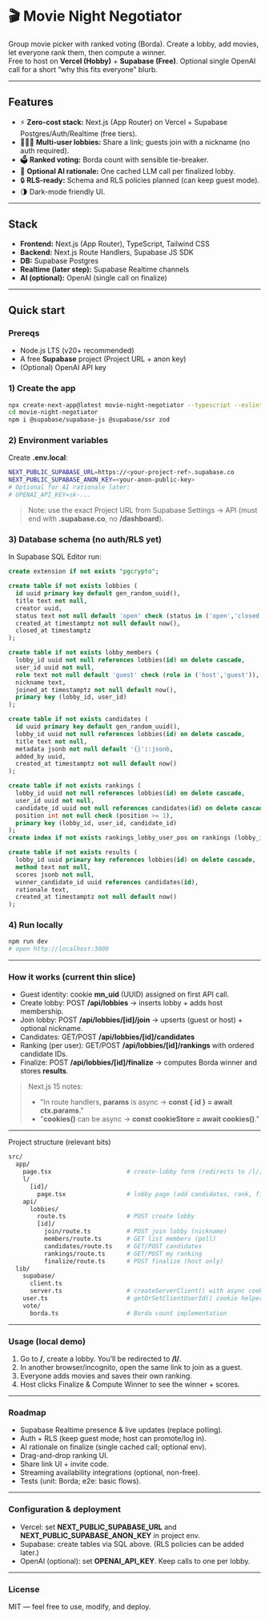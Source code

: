 # 🎬 Movie Night Negotiator

Group movie picker with ranked voting (Borda). Create a lobby, add movies, let everyone rank them, then compute a winner.  
Free to host on **Vercel (Hobby)** + **Supabase (Free)**. Optional single OpenAI call for a short “why this fits everyone” blurb.

---

## Features

- ⚡ **Zero-cost stack:** Next.js (App Router) on Vercel + Supabase Postgres/Auth/Realtime (free tiers).
- 🧑‍🤝‍🧑 **Multi-user lobbies:** Share a link; guests join with a nickname (no auth required).
- 🗳️ **Ranked voting:** Borda count with sensible tie-breaker.
- 🧠 **Optional AI rationale:** One cached LLM call per finalized lobby.
- 🔒 **RLS-ready:** Schema and RLS policies planned (can keep guest mode).
- 🌗 Dark-mode friendly UI.

---

## Stack

- **Frontend:** Next.js (App Router), TypeScript, Tailwind CSS
- **Backend:** Next.js Route Handlers, Supabase JS SDK
- **DB:** Supabase Postgres
- **Realtime (later step):** Supabase Realtime channels
- **AI (optional):** OpenAI (single call on finalize)

---

## Quick start

### Prereqs
- Node.js LTS (v20+ recommended)
- A free **Supabase** project (Project URL + anon key)
- (Optional) OpenAI API key

### 1) Create the app
```bash
npx create-next-app@latest movie-night-negotiator --typescript --eslint --tailwind --app --src-dir --import-alias "@/*"
cd movie-night-negotiator
npm i @supabase/supabase-js @supabase/ssr zod
```

### 2) Environment variables
Create **.env.local**:
```bash
NEXT_PUBLIC_SUPABASE_URL=https://<your-project-ref>.supabase.co
NEXT_PUBLIC_SUPABASE_ANON_KEY=<your-anon-public-key>
# Optional for AI rationale later:
# OPENAI_API_KEY=sk-...
```
> Note: use the exact Project URL from Supabase Settings → API (must end with **.supabase.co**, no **/dashboard**).

### 3) Database schema (no auth/RLS yet)
In Supabase SQL Editor run:
```sql
create extension if not exists "pgcrypto";

create table if not exists lobbies (
  id uuid primary key default gen_random_uuid(),
  title text not null,
  creator uuid,
  status text not null default 'open' check (status in ('open','closed')),
  created_at timestamptz not null default now(),
  closed_at timestamptz
);

create table if not exists lobby_members (
  lobby_id uuid not null references lobbies(id) on delete cascade,
  user_id uuid not null,
  role text not null default 'guest' check (role in ('host','guest')),
  nickname text,
  joined_at timestamptz not null default now(),
  primary key (lobby_id, user_id)
);

create table if not exists candidates (
  id uuid primary key default gen_random_uuid(),
  lobby_id uuid not null references lobbies(id) on delete cascade,
  title text not null,
  metadata jsonb not null default '{}'::jsonb,
  added_by uuid,
  created_at timestamptz not null default now()
);

create table if not exists rankings (
  lobby_id uuid not null references lobbies(id) on delete cascade,
  user_id uuid not null,
  candidate_id uuid not null references candidates(id) on delete cascade,
  position int not null check (position >= 1),
  primary key (lobby_id, user_id, candidate_id)
);
create index if not exists rankings_lobby_user_pos on rankings (lobby_id, user_id, position);

create table if not exists results (
  lobby_id uuid primary key references lobbies(id) on delete cascade,
  method text not null,
  scores jsonb not null,
  winner_candidate_id uuid references candidates(id),
  rationale text,
  created_at timestamptz not null default now()
);
```

### 4) Run locally
```bash
npm run dev
# open http://localhost:3000
```
---

### How it works (current thin slice)
- Guest identity: cookie **mn_uid** (UUID) assigned on first API call.
- Create lobby: POST **/api/lobbies** → inserts lobby + adds host membership.
- Join lobby: POST **/api/lobbies/[id]/join** → upserts (guest or host) + optional nickname.
- Candidates: GET/POST **/api/lobbies/[id]/candidates**
- Ranking (per user): GET/POST **/api/lobbies/[id]/rankings** with ordered candidate IDs.
- Finalize: POST **/api/lobbies/[id]/finalize** → computes Borda winner and stores **results**.
> Next.js 15 notes:
> - "In route handlers, **params** is async → **const { id } = await ctx.params**."
> - "**cookies()** can be async → **const cookieStore = await cookies()**."
---

Project structure (relevant bits)
```bash
src/
  app/
    page.tsx                     # create-lobby form (redirects to /l/[id])
    l/
      [id]/
        page.tsx                 # lobby page (add candidates, rank, finalize)
    api/
      lobbies/
        route.ts                 # POST create lobby
        [id]/
          join/route.ts          # POST join lobby (nickname)
          members/route.ts       # GET list members (poll)
          candidates/route.ts    # GET/POST candidates
          rankings/route.ts      # GET/POST my ranking
          finalize/route.ts      # POST finalize (host only)
  lib/
    supabase/
      client.ts
      server.ts                  # createServerClient() with async cookies
    user.ts                      # getOrSetClientUserId() cookie helper
    vote/
      borda.ts                   # Borda count implementation
```
---

### Usage (local demo)
1. Go to **/**, create a lobby. You’ll be redirected to **/l/<id>**.
2. In another browser/incognito, open the same link to join as a guest.
3. Everyone adds movies and saves their own ranking.
4. Host clicks Finalize & Compute Winner to see the winner + scores.
---

### Roadmap
- Supabase Realtime presence & live updates (replace polling).
- Auth + RLS (keep guest mode; host can promote/log in).
- AI rationale on finalize (single cached call; optional env).
- Drag-and-drop ranking UI.
- Share link UI + invite code.
- Streaming availability integrations (optional, non-free).
- Tests (unit: Borda; e2e: basic flows).
---

### Configuration & deployment
- Vercel: set **NEXT_PUBLIC_SUPABASE_URL** and **NEXT_PUBLIC_SUPABASE_ANON_KEY** in project env.
- Supabase: create tables via SQL above. (RLS policies can be added later.)
- OpenAI (optional): set **OPENAI_API_KEY**. Keep calls to one per lobby.
---

### License
MIT — feel free to use, modify, and deploy.
